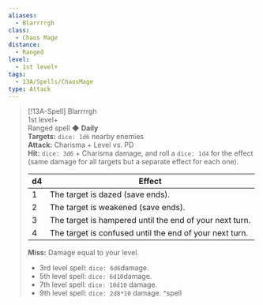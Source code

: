 ```yaml
---
aliases:
  - Blarrrrgh
class:
  - Chaos Mage
distance:
  - Ranged
level:
  - 1st level+
tags:
  - 13A/Spells/ChaosMage
type: Attack
---
```


> [!13A-Spell] Blarrrrgh  
> 1st level+  
> Ranged spell ◆ **Daily**  
> **Targets:** `dice: 1d6` nearby enemies  
> **Attack:** Charisma + Level vs. PD  
> **Hit:** `dice: 3d6` + Charisma damage, and roll a `dice: 1d4` for the effect (same damage for all targets but a separate effect for each one).
> 
> | d4 | Effect     |
> |----|---------------------------------------------------------|
> | 1  | The target is dazed (save ends).      |
> | 2  | The target is weakened (save ends).   |
> | 3  | The target is hampered until the end of your next turn. |
> | 4  | The target is confused until the end of your next turn. |
> 
> **Miss:** Damage equal to your level.
> 
> - 3rd level spell: `dice: 6d6`damage.
> - 5th level spell: `dice: 6d10`damage.
> - 7th level spell: `dice: 10d10` damage.
> - 9th level spell: `dice: 2d8*10` damage.
^spell

